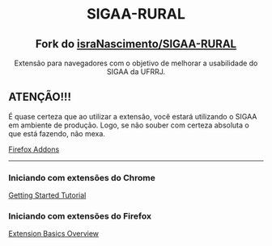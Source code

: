 <h1 align="center">
  SIGAA-RURAL
</h1>

<h2 align="center">
  Fork do <a href=https://github.com/israNascimento/SIGAA-RURAL>israNascimento/SIGAA-RURAL</a>
</h2>

<p align="center">
    Extensão para navegadores com o objetivo de melhorar a usabilidade do SIGAA da UFRRJ.
</p>

## ATENÇÃO!!!
É quase certeza que ao utilizar a extensão, você estará utilizando o SIGAA em ambiente de produção. Logo, se não souber com certeza absoluta o que está fazendo, não mexa.

[Firefox Addons](https://addons.mozilla.org/pt-BR/firefox/addon/sigaa-rural/)  
<!-- [Gerenciador de versões](https://ferroeduardo.github.io/SIGAA-RURAL/) -->

----

### Iniciando com extensões do Chrome
[Getting Started Tutorial](https://developer.chrome.com/extensions/getstarted)

### Iniciando com extensões do Firefox
[Extension Basics Overview](https://extensionworkshop.com/extension-basics/)
